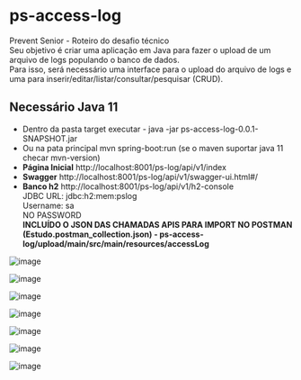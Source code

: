 # ps-access-log

Prevent Senior - Roteiro do desafio técnico<br>
Seu objetivo é criar uma aplicação em Java para fazer o upload de um arquivo de logs populando o banco de dados.<br>
Para isso, será necessário uma interface para o upload do arquivo de logs e uma para inserir/editar/listar/consultar/pesquisar (CRUD).<br>

## Necessário Java 11
- Dentro da pasta target executar - java -jar ps-access-log-0.0.1-SNAPSHOT.jar
- Ou na pata principal mvn spring-boot:run (se o maven suportar java 11 checar mvn-version)
- **Página Inicial** http://localhost:8001/ps-log/api/v1/index
- **Swagger** http://localhost:8001/ps-log/api/v1/swagger-ui.html#/
- **Banco h2** http://localhost:8001/ps-log/api/v1/h2-console <br>
JDBC URL: jdbc:h2:mem:pslog <br>
Username: sa <br>
NO PASSWORD<br>
**INCLUÍDO O JSON DAS CHAMADAS APIS PARA IMPORT NO POSTMAN (Estudo.postman_collection.json) - ps-access-log/upload/main/src/main/resources/accessLog**

![image](https://user-images.githubusercontent.com/10129476/110340922-8edeec80-8008-11eb-9f3c-2bc2687c2367.png)

![image](https://user-images.githubusercontent.com/10129476/110340980-9f8f6280-8008-11eb-816c-e9158bb7d71f.png)

![image](https://user-images.githubusercontent.com/10129476/110341058-b3d35f80-8008-11eb-8c51-4f6b583a240b.png)

![image](https://user-images.githubusercontent.com/10129476/110341204-dbc2c300-8008-11eb-9235-424eb25682da.png)

![image](https://user-images.githubusercontent.com/10129476/110341298-f39a4700-8008-11eb-9e61-75962639c70b.png)

![image](https://user-images.githubusercontent.com/10129476/110341396-0d3b8e80-8009-11eb-8165-1ce01b7fe221.png)

![image](https://user-images.githubusercontent.com/10129476/110341596-4247e100-8009-11eb-8011-08960377d2ec.png)
